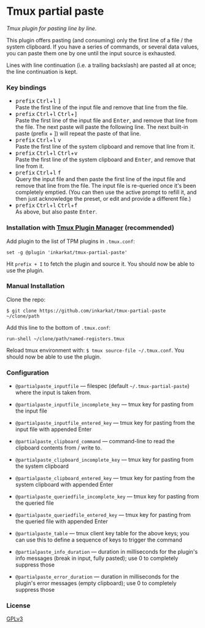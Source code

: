 # Tmux partial paste

_Tmux plugin for pasting line by line._

This plugin offers pasting (and consuming) only the first line of a file / the system clipboard.
If you have a series of commands, or several data values, you can paste them one by one until the input source is exhausted.

Lines with line continuation (i.e. a trailing backslash) are pasted all at once; the line continuation is kept.

### Key bindings

- <kbd>prefix</kbd> <kbd>Ctrl</kbd>+<kbd>l</kbd> <kbd>]</kbd> <br>
  Paste the first line of the input file and remove that line from the file.
- <kbd>prefix</kbd> <kbd>Ctrl</kbd>+<kbd>l</kbd> <kbd>Ctrl</kbd>+<kbd>]</kbd> <br>
  Paste the first line of the input file and <kbd>Enter</kbd>, and remove that
  line from the file.
  The next paste will paste the following line.
  The next built-in paste (prefix + ]) will repeat the paste of that line.
- <kbd>prefix</kbd> <kbd>Ctrl</kbd>+<kbd>l</kbd> <kbd>v</kbd> <br>
  Paste the first line of the system clipboard and remove that line from it.
- <kbd>prefix</kbd> <kbd>Ctrl</kbd>+<kbd>l</kbd> <kbd>Ctrl</kbd>+<kbd>v</kbd> <br>
  Paste the first line of the system clipboard and <kbd>Enter</kbd>, and remove
  that line from it.
- <kbd>prefix</kbd> <kbd>Ctrl</kbd>+<kbd>l</kbd> <kbd>f</kbd> <br>
  Query the input file and then paste the first line of the input file and
  remove that line from the file. The input file is re-queried once it's been
  completely emptied. (You can then use the active prompt to refill it, and
  then just acknowledge the preset, or edit and provide a different file.)
- <kbd>prefix</kbd> <kbd>Ctrl</kbd>+<kbd>l</kbd> <kbd>Ctrl</kbd>+<kbd>f</kbd> <br>
  As above, but also paste <kbd>Enter</kbd>.

### Installation with [Tmux Plugin Manager](https://github.com/tmux-plugins/tpm) (recommended)

Add plugin to the list of TPM plugins in `.tmux.conf`:

    set -g @plugin 'inkarkat/tmux-partial-paste'

Hit `prefix + I` to fetch the plugin and source it. You should now be able to use the plugin.

### Manual Installation

Clone the repo:

    $ git clone https://github.com/inkarkat/tmux-partial-paste ~/clone/path

Add this line to the bottom of `.tmux.conf`:

    run-shell ~/clone/path/named-registers.tmux

Reload tmux environment with: `$ tmux source-file ~/.tmux.conf`. You should now be able to use the plugin.

### Configuration

- `@partialpaste_inputfile` &mdash; filespec (default `~/.tmux-partial-paste`) where the input is taken from.
- `@partialpaste_inputfile_incomplete_key` &mdash; tmux key for pasting from the input file
- `@partialpaste_inputfile_entered_key` &mdash; tmux key for pasting from the input file with appended Enter

- `@partialpaste_clipboard_command` &mdash; command-line to read the clipboard contents from / write to.
- `@partialpaste_clipboard_incomplete_key` &mdash; tmux key for pasting from the system clipboard
- `@partialpaste_clipboard_entered_key` &mdash; tmux key for pasting from the system clipboard with appended Enter

- `@partialpaste_queriedfile_incomplete_key` &mdash; tmux key for pasting from the queried file
- `@partialpaste_queriedfile_entered_key` &mdash; tmux key for pasting from the queried file with appended Enter

- `@partialpaste_table` &mdash; tmux client key table for the above keys; you can use this to define a sequence of keys to trigger the command
- `@partialpaste_info_duration` &mdash; duration in milliseconds for the plugin's info messages (break in input, fully pasted); use 0 to completely suppress those
- `@partialpaste_error_duration` &mdash; duration in milliseconds for the plugin's error messages (empty clipboard); use 0 to completely suppress those

### License

[GPLv3](LICENSE)
